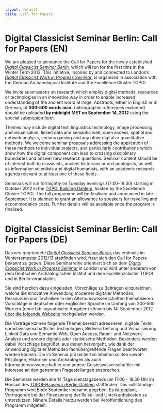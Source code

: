 ```yaml
---
layout: default
title: Call for Papers
---
```


#  Digital Classicist Seminar Berlin: Call for Papers (EN)

We are pleased to announce the Call for Papers for the newly established [*Digital Classicist Seminar Berlin*](http://de.digitalclassicist.org/berlin/), which will run for the first time in the Winter Term 2012. This initiative, inspired by and connected to London’s [*Digital Classicist Work in Progress Seminar*](http://www.digitalclassicist.org/wip/), is organised in association with the German Archaeological Institute and the Excellence Cluster TOPOI.

We invite submissions on research which employ digital methods, resources or technologies in an innovative way in order to enable increased understanding of the ancient world at large. Abstracts, either in English or in German, of **300-500 words max.** (bibliographic references excluded) should be uploaded **by midnight MET on September 14, 2012** using the special [submission form](http://de.digitalclassicist.org/berlin/submit).

Themes may include digital text, linguistics technology, image processing and visualisation, linked data and semantic web, open access, spatial and network analysis, serious gaming and any other digital or quantitative methods. We welcome seminar proposals addressing the application of these methods to individual projects, and particularly contributions which show how the digital component can lead to crossing disciplinary boundaries and answer new research questions. Seminar content should be of interest both to classicists, ancient historians or archaeologists, as well as information scientists and digital humanists, with an academic research agenda relevant to at least one of these fields.

Seminars will run fortnightly on Tuesday evenings (17:00-18:30) starting in October 2012 in the [TOPOI Building Dahlem](http://www.topoi.org/buildings/), hosted by the Excellence Cluster TOPOI. The full programme will be finalised and announced in late September. It is planned to grant an allowance to speakers for travelling and accommodation costs. Further details will be available once the program is finalised.

#  Digital Classicist Seminar Berlin: Call for Papers (DE)

Das neu gegründete [*Digital Classicist Seminar Berlin*](http://de.digitalclassicist.org/berlin/), das erstmals im Wintersemester 2012/13 stattfinden wird, freut sich den Call for Papers bekannt zu geben. Diese Seminarreihe orientiert sich an dem [*Digital Classicist Work in Progress Seminar*](http://www.digitalclassicist.org/wip/) in London und wird unter anderem von dem Deutschen Archäologischen Institut  und dem Excellenzcluster TOPOI und in Berlin veranstaltet.

Sie sind herzlich dazu eingeladen, Vorschläge zu Beiträgen einzureichen, welche die innovative Anwendung moderner digitaler Methoden, Ressourcen und Techniken in den Altertumswissenschaften thematisieren. Vorschläge in deutscher oder englischer Sprache im Umfang von 300-500 Wörtern (ohne bibliographische Angaben) können bis 14. September 2012 [über die folgende Webseite](http://de.digitalclassicist.org/berlin/submit) hochgeladen werden.

Die Vorträge können folgende Themenbereich adressieren: digitale Texte, sprachwissenschaftliche Technologien, Bildverarbeitung und Visualisierung, Linked Data und Semantic Web, Open Access, Raum- und Netzwerk-Analyse und andere digitale oder statistische Methoden. Besonders werden dabei Vorschläge begrüßet, aus denen hervorgeht, wie dank der Anwendung digitaler Methoden fachübergreifende Fragen beantwortet werden können. Die im Seminar präsentierten Inhalten sollten sowohl Philologen, Historiker und Archäologen als auch Informationswissenschaftler und andere Geisteswissenschaftler mit Interesse an den genannten Fragestellungen ansprechen.

Die Seminare werden alle 14 Tage dienstagabends um 17.00 - 18.30 Uhr im Hörsaal des [TOPOI-Hauses in Berlin-Dahlem](http://www.topoi.org/buildings/) stattfinden. Das vollständige Programm wird Ende September bekannt gegeben. Es ist geplant, Vortragende bei der Finanzierung der Reise- und Unterkunftskosten zu unterstützen. Nähere Details hierzu werden bei Veröffentlichung des Programm mitgeteilt.